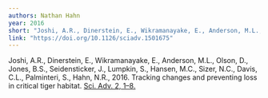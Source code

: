 ```yaml
---
authors: Nathan Hahn
year: 2016
short: "Joshi, A.R., Dinerstein, E., Wikramanayake, E., Anderson, M.L., Olson, D., Jones, B.S., Seidensticker, J., Lumpkin, S., Hansen, M.C., Sizer, N.C., Davis, C.L., Palminteri, S., Hahn, N.R., 2016. Tracking changes and preventing loss in critical tiger habitat. Sci. Adv. 2, 1–8."
link: "https://doi.org/10.1126/sciadv.1501675"
---
```


Joshi, A.R., Dinerstein, E., Wikramanayake, E., Anderson, M.L., Olson, D., Jones, B.S., Seidensticker, J., Lumpkin, S., Hansen, M.C., Sizer, N.C., Davis, C.L., Palminteri, S., Hahn, N.R., 2016. Tracking changes and preventing loss in critical tiger habitat. [Sci. Adv. 2, 1–8.](https://doi.org/10.1126/sciadv.1501675)
